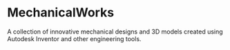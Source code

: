 # MechanicalWorks
A collection of innovative mechanical designs and 3D models created using Autodesk Inventor and other engineering tools.
